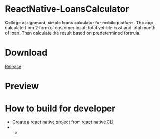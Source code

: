 # ReactNative-LoansCalculator
College assignment, simple loans calculator for mobile platform. The app calculate from 2 form of customer input: total vehicle cost and total month of loan. Then calculate the result based on predetermined formula. 

# Download
[Release](https://github.com/ArigathanksGozaimuch/ReactNative-LoansCalculator/releases/tag/v.1)

# Preview


# How to build for developer
* Create a react native project from react native CLI
* *
